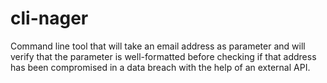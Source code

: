 # cli-nager
Command line tool that will take an email address as parameter and will verify that the parameter is well-formatted before checking if that address has been compromised in a data breach with the help of an external API.
